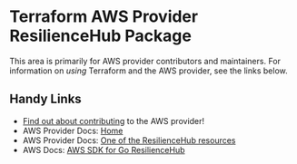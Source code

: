 # Terraform AWS Provider ResilienceHub Package

This area is primarily for AWS provider contributors and maintainers. For information on _using_ Terraform and the AWS provider, see the links below.

## Handy Links

* [Find out about contributing](https://hashicorp.github.io/terraform-provider-aws/#contribute) to the AWS provider!
* AWS Provider Docs: [Home](https://registry.terraform.io/providers/hashicorp/aws/latest/docs)
* AWS Provider Docs: [One of the ResilienceHub resources](https://registry.terraform.io/providers/hashicorp/aws/latest/docs/resources/resiliencehub_resiliency_policy)
* AWS Docs: [AWS SDK for Go ResilienceHub](https://docs.aws.amazon.com/sdk-for-go/api/service/resiliencehub/)
